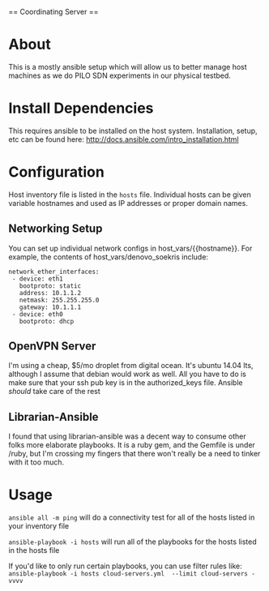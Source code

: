 == Coordinating Server ==

# About

This is a mostly ansible setup which will allow us to better manage
host machines as we do PILO SDN experiments in our physical testbed.

# Install Dependencies

This requires ansible to be installed on the host system. Installation, setup, etc can be found here:
http://docs.ansible.com/intro_installation.html

# Configuration
Host inventory file is listed in the `hosts` file. Individual hosts can be given variable hostnames
and used as IP addresses or proper domain names. 

## Networking Setup
You can set up individual network configs in host_vars/{{hostname}}. For example, the contents of host_vars/denovo_soekris include:
```
network_ether_interfaces:
 - device: eth1
   bootproto: static
   address: 10.1.1.2
   netmask: 255.255.255.0
   gateway: 10.1.1.1
 - device: eth0
   bootproto: dhcp
```


## OpenVPN Server
I'm using a cheap, $5/mo droplet from digital ocean. It's ubuntu 14.04 lts, although I assume that debian would
work as well. All you have to do is make sure that your ssh pub key is in the authorized_keys file. Ansible *should*
take care of the rest

## Librarian-Ansible
I found that using librarian-ansible was a decent way to consume other folks more elaborate playbooks. 
It is a ruby gem, and the Gemfile is under /ruby, but I'm crossing my fingers that there won't really be a need to 
tinker with it too much.

# Usage

`ansible all -m ping`
will do a connectivity test for all of the hosts listed in your inventory file

`ansible-playbook -i hosts`
will run all of the playbooks for the hosts listed in the hosts file

If you'd like to only run certain playbooks, you can use filter rules like:
`ansible-playbook -i hosts cloud-servers.yml  --limit cloud-servers -vvvv`

